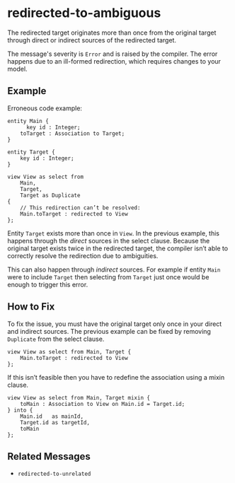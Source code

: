 # redirected-to-ambiguous

The redirected target originates more than once from the original target
through direct or indirect sources of the redirected target.

The message's severity is `Error` and is raised by the compiler.
The error happens due to an ill-formed redirection, which requires changes to
your model.

## Example

Erroneous code example:

```cdl
entity Main {
      key id : Integer;
    toTarget : Association to Target;
}

entity Target {
    key id : Integer;
}

view View as select from
    Main,
    Target,
    Target as Duplicate
{
    // This redirection can’t be resolved:
    Main.toTarget : redirected to View
};
```

Entity `Target` exists more than once in `View`.  In the previous example, this
happens through the *direct* sources in the select clause.
Because the original target exists twice in the redirected target, the compiler
isn’t able to correctly resolve the redirection due to ambiguities.

This can also happen through *indirect* sources.  For example if entity `Main`
were to include `Target` then selecting from `Target` just once would be enough
to trigger this error.

## How to Fix

To fix the issue, you must have the original target only once in your direct
and indirect sources.  The previous example can be fixed by removing
`Duplicate` from the select clause.

```cdl
view View as select from Main, Target {
    Main.toTarget : redirected to View
};
```

If this isn’t feasible then you have to redefine the association using a mixin
clause.

```cdl
view View as select from Main, Target mixin {
    toMain : Association to View on Main.id = Target.id;
} into {
    Main.id   as mainId,
    Target.id as targetId,
    toMain
};
```

## Related Messages

- `redirected-to-unrelated`
